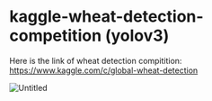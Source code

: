# kaggle-wheat-detection-competition (yolov3)

Here is the link of wheat detection compitition: https://www.kaggle.com/c/global-wheat-detection


![Untitled](https://user-images.githubusercontent.com/68200424/90851838-e0ad7700-e343-11ea-8233-fd360736b65a.png)
